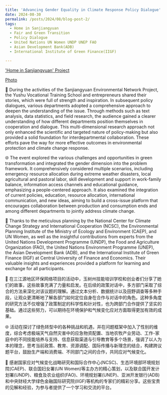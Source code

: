 ```yaml
---
title: 'Advancing Gender Equality in Climate Response Policy Dialogue'
date: 2024-08-30
permalink: /posts/2024/08/blog-post-2/
tags:
  - Home in Sanjiangyuan
  - Fair and Green Transition
  - Policy Dialogue
  - United Nations UN Women UNDP UNEP FAO
  - Asian Development Bank(ADB)
  - International Institute of Green Finance(IIGF)

---
```


['Home in Sanjiangyuan' Project](https://www.undp.org/china/news/home-sanjiangyuan)  

[Photo](IMG_8816.jpg)

🌱 During the activities of the Sanjiangyuan Environmental Network Project, the Yushu Vocational Training School and entrepreneurs shared their stories, which were full of strength and inspiration. In subsequent policy dialogues, various departments adopted a comprehensive approach to deepen the understanding of the issue. Through methods such as text analysis, data statistics, and field research, the audience gained a clearer understanding of how different departments position themselves in cooperation and dialogue. This multi-dimensional research approach not only enhanced the scientific and targeted nature of policy-making but also provided a solid foundation for interdepartmental collaboration. These efforts pave the way for more effective outcomes in environmental protection and climate change response.

🌐 The event explored the various challenges and opportunities in green transformation and integrated the gender dimension into the problem framework. It comprehensively considered multiple scenarios, including emergency resource allocation during extreme weather disasters, local agricultural and pastoral labor, skill development and support in work-family balance, information access channels and educational guidance, emphasizing a people-centered approach. It also examined the integration of current policies, education, resource allocation, international communication, and new ideas, aiming to build a cross-issue platform that encourages collaboration between production and consumption ends and among different departments to jointly address climate change.

👏 Thanks to the meticulous planning by the National Center for Climate Change Strategy and International Cooperation (NCSC), the Environmental Planning Institute of the Ministry of Ecology and Environment (CAEP), and UN Women, as well as the insightful contributions from experts from the United Nations Development Programme (UNDP), the Food and Agriculture Organization (FAO), the United Nations Environment Programme (UNEP), the Asian Development Bank (ADB), and the International Institute of Green Finance (IIGF) at Central University of Finance and Economics. Their valuable insights and experiences provided a platform for learning and exchange for all participants.

&#127793; 在三江源地区环保网络项目的活动中，玉树州技能培训学校和创业者们分享了她们的故事，这些故事充满了力量和启发。在后续的政策对话中，多方部门采取了综合的方法来深化对该议题的理解。通过文本分析、数据统计以及田野调查等多种手段，让观众更清晰地了解各部门如何定位自身在合作与对话中的角色。这种多角度的研究方法不仅增强了政策制定的科学性和针对性，也为跨部门合作提供了坚实的基础。通过这些努力，可以期待在环境保护和气候变化应对方面取得更加有效的成果。

&#127760; 活动在探讨了绿色转型中的各种挑战和机遇，并在问题框架中加入了性别的维度，综合考虑极端天气自然灾害中的应急物资配置、当地农牧产业劳动、工作-家庭中的不同技能培养与支持、信息获取渠道与引导教育等多个场景，强调了以人为本的理念，思考当前政策、教育、资源调配、国际传播与新理念的结合，构建跨议题平台，鼓励生产端和消费端、不同部门之间的合作，共同应对气候变化。

&#128079; 感谢国家应对气候变化战略研究和国际合作中心(NCSC)、生态环境部环境规划院(CAEP)、联合国妇女署(UN Women)等主办方的精心策划，以及联合国开发计划署(UNDP)、粮食及农业组织(FAO)、环境规划署(UNEP)、亚洲开发银行(ADB)和中央财经大学绿色金融国际研究院(IIGF)等机构的专家们的精彩分享。这些宝贵的见解和经验，为参与者提供了一个学习和交流的平台。

